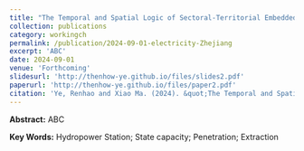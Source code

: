 ```yaml
---
title: "The Temporal and Spatial Logic of Sectoral-Territorial Embeddedness: A Historical Analysis of the Evolution of County-Level Electricity Power System in Zhejiang"
collection: publications
category: workingch
permalink: /publication/2024-09-01-electricity-Zhejiang
excerpt: 'ABC'
date: 2024-09-01
venue: 'Forthcoming'
slidesurl: 'http://thenhow-ye.github.io/files/slides2.pdf'
paperurl: 'http://thenhow-ye.github.io/files/paper2.pdf'
citation: 'Ye, Renhao and Xiao Ma. (2024). &quot;The Temporal and Spatial Logic of Sectoral-Territorial Embeddedness: A Historical Analysis of the Evolution of County-Level Electricity Power System in Zhejiang.&quot; <i>Forthcoming</i>.'
---
```


**Abstract:** ABC

**Key Words:** Hydropower Station; State capacity; Penetration; Extraction
